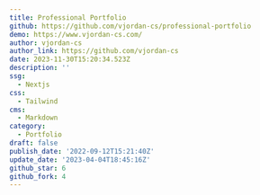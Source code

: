 ```yaml
---
title: Professional Portfolio
github: https://github.com/vjordan-cs/professional-portfolio
demo: https://www.vjordan-cs.com/
author: vjordan-cs
author_link: https://github.com/vjordan-cs
date: 2023-11-30T15:20:34.523Z
description: ''
ssg:
  - Nextjs
css:
  - Tailwind
cms:
  - Markdown
category:
  - Portfolio
draft: false
publish_date: '2022-09-12T15:21:40Z'
update_date: '2023-04-04T18:45:16Z'
github_star: 6
github_fork: 4
---
```

